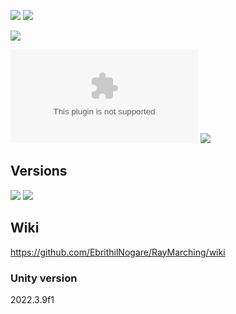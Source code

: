 [![](https://img.shields.io/github/actions/workflow/status/EbrithilNogare/RayMarching/buildGame.yml?style=for-the-badge&cacheSeconds=300)](https://ebrithilnogare.github.io/RayMarching/)
[![](https://img.shields.io/github/last-commit/EbrithilNogare/RayMarching/main?label=Last%20build&style=for-the-badge&logo=unity&cacheSeconds=300)](https://ebrithilnogare.github.io/RayMarching/)

[![](https://img.shields.io/github/package-json/v/EbrithilNogare/RayMarching/gh-pages?label=version&style=for-the-badge&cacheSeconds=300)](https://github.com/EbrithilNogare/RayMarching/tree/gh-pages/Build)

[![](https://img.shields.io/github/size/EbrithilNogare/RayMarching/Build/WebGL.wasm?branch=gh-pages&style=for-the-badge&label=Size%20of%20scripts&cacheSeconds=300)](https://github.com/EbrithilNogare/RayMarching/tree/gh-pages/Build)
[![](https://img.shields.io/github/size/EbrithilNogare/RayMarching/Build/WebGL.data?branch=gh-pages&style=for-the-badge&label=Size%20of%20data&cacheSeconds=300)](https://github.com/EbrithilNogare/RayMarching/tree/gh-pages/Build)

## Versions

[![](https://img.shields.io/badge/Online%20version-555555?style=for-the-badge&logo=webgl&logoColor=white&cacheSeconds=3000)](https://ebrithilnogare.github.io/RayMarching/)
[![](https://img.shields.io/badge/Windows%20version-555555?style=for-the-badge&logo=windows&logoColor=white&cacheSeconds=3000)](https://nightly.link/EbrithilNogare/RayMarching/workflows/buildGame/main/Build-StandaloneWindows64.zip)

## Wiki

https://github.com/EbrithilNogare/RayMarching/wiki

### Unity version

2022.3.9f1

